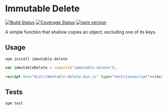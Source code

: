 # Immutable Delete

[![Build Status](https://travis-ci.org/tinybike/immutable-delete.svg)](https://travis-ci.org/tinybike/immutable-delete) [![Coverage Status](https://coveralls.io/repos/tinybike/immutable-delete/badge.svg?branch=master&service=github)](https://coveralls.io/github/tinybike/immutable-delete?branch=master) [![npm version](https://badge.fury.io/js/immutable-delete.svg)](https://badge.fury.io/js/immutable-delete)

A simple function that shallow copies an object, excluding one of its keys.

## Usage

```
npm install immutable-delete
```

```javascript
var immutableDelete = require("immutable-delete");
```

```html
<script src="dist/immutable-delete.min.js" type="text/javascript"></script>
```

## Tests

```
npm test
```
